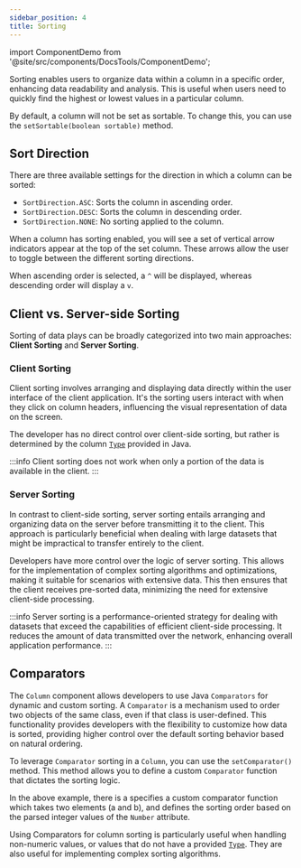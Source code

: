 ```yaml
---
sidebar_position: 4
title: Sorting
---
```


import ComponentDemo from '@site/src/components/DocsTools/ComponentDemo';

Sorting enables users to organize data within a column in a specific order, enhancing data readability and analysis. This is useful when users need to quickly find the highest or lowest values in a particular column.

<ComponentDemo 
path='https://eu.bbx.kitchen/webapp/controlsamples?class=addondemos.tabledemos.TableSorting' 
javaE='https://raw.githubusercontent.com/DwcJava/ControlSamples/main/src/main/java/addondemos/tabledemos/TableSorting.java'
height='600px'
/>

By default, a column will not be set as sortable. To change this, you can use the `setSortable(boolean sortable)` method. 

## Sort Direction

There are three available settings for the direction in which a column can be sorted:

- `SortDirection.ASC`: Sorts the column in ascending order.
- `SortDirection.DESC`: Sorts the column in descending order.
- `SortDirection.NONE`: No sorting applied to the column.

When a column has sorting enabled, you will see a set of vertical arrow indicators appear at the top of the set column. These arrows allow the user to toggle between the different sorting directions.

When ascending order is selected, a `^` will be displayed, whereas descending order will display a `v`.


## Client vs. Server-side Sorting

Sorting of data plays can be broadly categorized into two main approaches: **Client Sorting** and **Server Sorting**.

### Client Sorting

Client sorting involves arranging and displaying data directly within the user interface of the client application. It's the sorting users interact with when they click on column headers, influencing the visual representation of data on the screen.

The developer has no direct control over client-side sorting, but rather is determined by the column [`Type`](#) provided in Java.

:::info
Client sorting does not work when only a portion of the data is available in the client.
:::

### Server Sorting

In contrast to client-side sorting, server sorting entails arranging and organizing data on the server before transmitting it to the client. This approach is particularly beneficial when dealing with large datasets that might be impractical to transfer entirely to the client.

Developers have more control over the logic of server sorting. This allows for the implementation of complex sorting algorithms and optimizations, making it suitable for scenarios with extensive data. This then ensures that the client receives pre-sorted data, minimizing the need for extensive client-side processing.


:::info
Server sorting is a performance-oriented strategy for dealing with datasets that exceed the capabilities of efficient client-side processing. It reduces the amount of data transmitted over the network, enhancing overall application performance.
:::

## Comparators

The `Column` component allows developers to use Java `Comparators` for dynamic and custom sorting. A `Comparator` is a mechanism used to order two objects of the same class, even if that class is user-defined. This functionality provides developers with the flexibility to customize how data is sorted, providing higher control over the default sorting behavior based on natural ordering.

To leverage `Comparator` sorting in a `Column`, you can use the `setComparator()` method. This method allows you to define a custom `Comparator` function that dictates the sorting logic.

<ComponentDemo 
path='https://eu.bbx.kitchen/webapp/controlsamples?class=addondemos.tabledemos.TableColumnComparator' 
javaE='https://raw.githubusercontent.com/DwcJava/ControlSamples/main/src/main/java/addondemos/tabledemos/TableColumnComparator.java'
height='600px'
/>

In the above example, there is a specifies a custom comparator function which takes two elements (a and b), and defines the sorting order based on the parsed integer values of the `Number` attribute.

Using Comparators for column sorting is particularly useful when handling non-numeric values, or values that do not have a provided [`Type`](#). They are also useful for implementing complex sorting algorithms.